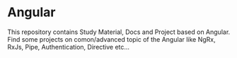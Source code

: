 # Angular
 This repository contains Study Material, Docs and Project based on Angular. Find some projects on comon/advanced topic of the Angular like NgRx, RxJs, Pipe, Authentication, Directive etc...
